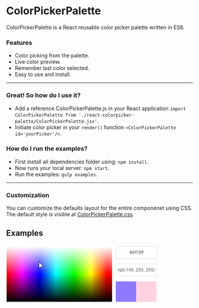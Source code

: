 # ColorPickerPalette
ColorPickerPalette is a React reusable color picker palette written in ES6.

### Features
- Color picking from the palette.
- Live color preview.
- Remember  last color selected.
- Easy to use and install.

---

### Great! So how do I use it?
- Add a reference ColorPickerPalette.js in your React application `import ColorPickerPalette from './react-colorpicker-palette/ColorPickerPalette.jsx'`.
- Initiate color picker in your `render()` function `<ColorPickerPalette id='yourPicker'/>`.

### How do I run the examples?
- First install all dependencies folder using: `npm install`.
- Now runs your local server: `npm start`.
- Run the examples: `gulp examples`.

---

### Customization
You can customize the defaults layout for the entire componenet using CSS.
The default style is visible at [ColorPickerPalette.css](ColorPickerPalette.css)

## Examples
![ColorPickerPalette for React](examples/colorpicker-react-example.png)


